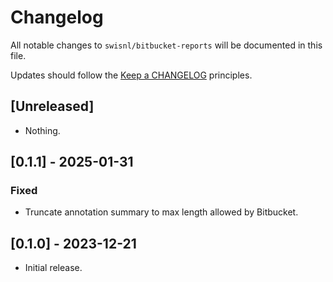 # Changelog

All notable changes to `swisnl/bitbucket-reports` will be documented in this file.

Updates should follow the [Keep a CHANGELOG](https://keepachangelog.com/) principles.

## [Unreleased]

- Nothing.

## [0.1.1] - 2025-01-31

### Fixed

- Truncate annotation summary to max length allowed by Bitbucket.

## [0.1.0] - 2023-12-21

- Initial release.
